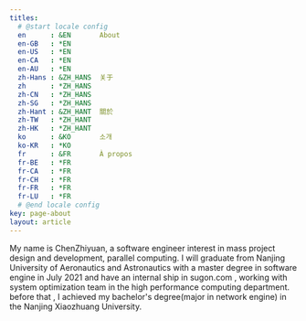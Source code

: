 ```yaml
---
titles:
  # @start locale config
  en      : &EN       About
  en-GB   : *EN
  en-US   : *EN
  en-CA   : *EN
  en-AU   : *EN
  zh-Hans : &ZH_HANS  关于
  zh      : *ZH_HANS
  zh-CN   : *ZH_HANS
  zh-SG   : *ZH_HANS
  zh-Hant : &ZH_HANT  關於
  zh-TW   : *ZH_HANT
  zh-HK   : *ZH_HANT
  ko      : &KO       소개
  ko-KR   : *KO
  fr      : &FR       À propos
  fr-BE   : *FR
  fr-CA   : *FR
  fr-CH   : *FR
  fr-FR   : *FR
  fr-LU   : *FR
  # @end locale config
key: page-about
layout: article
---
```



My name is ChenZhiyuan, a software engineer interest in mass project design and development, parallel computing. I will graduate from Nanjing University of Aeronautics and Astronautics with a master degree in software engine in July 2021 and have an internal ship in sugon.com , working with system optimization team in  the high performance computing department. before that , I achieved my bachelor's degree(major in network engine) in the Nanjing Xiaozhuang University.  